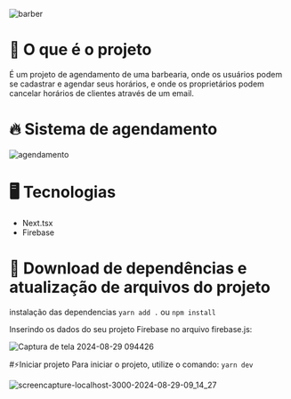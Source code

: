 
![barber](https://github.com/user-attachments/assets/1db9d219-c89a-4143-b05f-89b408b55f31)

# 💈 O que é o projeto

É um projeto de agendamento de uma barbearia, onde os usuários podem se cadastrar e agendar seus horários, e onde os proprietários podem cancelar horários de clientes através de um email.

# 🔥 Sistema de agendamento

![agendamento ](https://github.com/user-attachments/assets/0f6f0e6b-77bb-4de8-b09a-a09246e6c41d)

# 🖥️ Tecnologias 
- Next.tsx
- Firebase

# 🚀 Download de dependências e atualização de arquivos do projeto
instalação das dependencias 
`yarn add .`
ou
`npm install`

Inserindo os dados do seu projeto Firebase no arquivo firebase.js:

![Captura de tela 2024-08-29 094426](https://github.com/user-attachments/assets/522d2339-79c9-40a3-a494-25206d818926)

#⚡Iniciar projeto 
Para iniciar o projeto, utilize o comando:
`yarn dev`

![screencapture-localhost-3000-2024-08-29-09_14_27](https://github.com/user-attachments/assets/913bdaa7-8f66-4b85-ba81-1bb285dcadfd)
